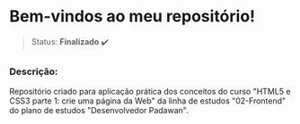 # Bem-vindos ao meu repositório!

>Status: **Finalizado** ✔️

##

### **Descrição:** 

Repositório criado para aplicação prática dos conceitos do curso "HTML5 e CSS3 parte 1: crie uma página da Web" da linha de estudos "02-Frontend" do plano de estudos "Desenvolvedor Padawan".
